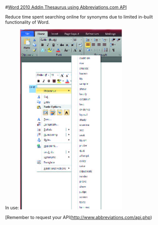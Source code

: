 #[Word 2010 Addin Thesaurus using Abbreviations.com API](http://duncky.com)

Reduce time spent searching online for synonyms due to limited in-built functionality of Word.

In use:
![Word 2010 Addin Thesaurus](/sample.jpg "Looking for 'Test'")

[Remember to request your API(http://www.abbreviations.com/api.php) 
